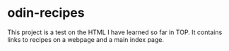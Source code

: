 # odin-recipes

This project is a test on the HTML I have learned so far in TOP. It contains links to recipes on a webpage and a main index page.